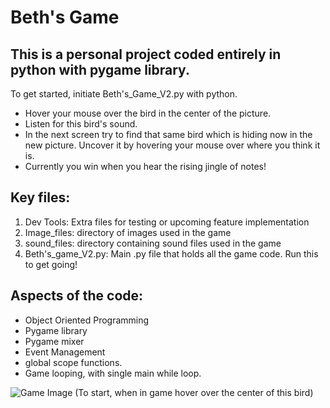 # Beth's Game

## This is a personal project coded entirely in python with pygame library. 

To get started, initiate Beth's_Game_V2.py with python.

- Hover your mouse over the bird in the center of the picture.
- Listen for this bird's sound.
- In the next screen try to find that same bird which is hiding now in the new picture. Uncover it by hovering your mouse over where you think it is.
- Currently you win when you hear the rising jingle of notes!

## Key files:
1. Dev Tools: Extra files for testing or upcoming feature implementation
2. Image_files: directory of images used in the game
3. sound_files: directory containing sound files used in the game
4. Beth's_game_V2.py: Main .py file that holds all the game code. Run this to get going!

 ## Aspects of the code:
- Object Oriented Programming
- Pygame library
- Pygame mixer
- Event Management 
- global scope functions.
- Game looping, with single main while loop.

![Game Image](/image_files/Blackbird.jpg)
(To start, when in game hover over the center of this bird)
